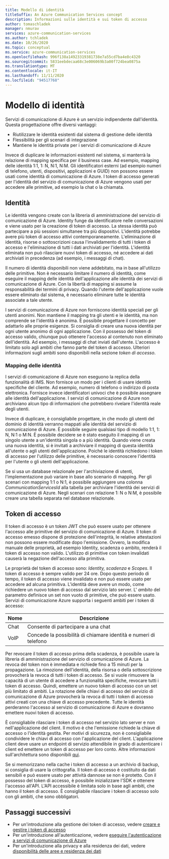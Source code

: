 ```yaml
---
title: Modello di identità
titleSuffix: An Azure Communication Services concept
description: Informazioni sulle identità e sui token di accesso
author: tomaschladek
manager: nmurav
services: azure-communication-services
ms.author: tchladek
ms.date: 10/26/2020
ms.topic: conceptual
ms.service: azure-communication-services
ms.openlocfilehash: 996f138a14923319381738e7a55cd7ba4e8c4320
ms.sourcegitcommit: 5831eebdecaa68c3e006069b3a00f724bea0875a
ms.translationtype: MT
ms.contentlocale: it-IT
ms.lasthandoff: 11/11/2020
ms.locfileid: "94517768"
---
```

# <a name="identity-model"></a>Modello di identità

Servizi di comunicazione di Azure è un servizio indipendente dall'identità. Questa progettazione offre diversi vantaggi:
- Riutilizzare le identità esistenti dal sistema di gestione delle identità
- Flessibilità per gli scenari di integrazione
- Mantiene le identità private per i servizi di comunicazione di Azure

Invece di duplicare le informazioni esistenti nel sistema, si manterrà la relazione di mapping specifica per il business case. Ad esempio, mapping delle identità 1:1, 1: N, N:1, N:M. Gli identificatori esterni (ad esempio numeri di telefono, utenti, dispositivi, applicazioni e GUID) non possono essere usati come identità di comunicazione di Azure. I token di accesso generati per l'identità del servizio di comunicazione di Azure vengono usati per accedere alle primitive, ad esempio la chat o la chiamata. 

## <a name="identity"></a>Identità

Le identità vengono create con la libreria di amministrazione del servizio di comunicazione di Azure. Identity funge da identificatore nelle conversazioni e viene usato per la creazione di token di accesso. La stessa identità può partecipare a più sessioni simultanee tra più dispositivi. L'identità potrebbe avere più token di accesso attivi contemporaneamente. L'eliminazione di identità, risorse o sottoscrizioni causa l'invalidamento di tutti i token di accesso e l'eliminazione di tutti i dati archiviati per l'identità. L'identità eliminata non può rilasciare nuovi token di accesso, né accedere ai dati archiviati in precedenza (ad esempio, i messaggi di chat). 

Il numero di identità disponibili non viene addebitato, ma in base all'utilizzo delle primitive. Non è necessario limitare il numero di identità, come eseguire il mapping delle identità dell'applicazione alle identità dei servizi di comunicazione di Azure. Con la libertà di mapping si assume la responsabilità dei termini di privacy. Quando l'utente dell'applicazione vuole essere eliminato dal sistema, è necessario eliminare tutte le identità associate a tale utente.

I servizi di comunicazione di Azure non forniscono identità speciali per gli utenti anonimi. Non mantiene il mapping tra gli utenti e le identità, ma non comprende se l'identità è anonima. È possibile progettare il concetto per adattarlo alle proprie esigenze. Si consiglia di creare una nuova identità per ogni utente anonimo di ogni applicazione. Con il possesso del token di accesso valido, chiunque può ottenere l'accesso al contenuto non eliminato dell'identità. Ad esempio, i messaggi di chat inviati dall'utente. L'accesso è limitato solo agli ambiti che fanno parte del token di accesso. Ulteriori informazioni sugli ambiti sono disponibili nella sezione *token di accesso*.

### <a name="mapping-of-identities"></a>Mapping delle identità

I servizi di comunicazione di Azure non eseguono la replica della funzionalità di IMS. Non fornisce un modo per i clienti di usare identità specifiche del cliente. Ad esempio, numero di telefono o indirizzo di posta elettronica. Fornisce invece identificatori univoci che è possibile assegnare alle identità dell'applicazione. I servizi di comunicazione di Azure non archiviano alcun tipo di informazioni che potrebbero rivelare l'identità reale degli utenti.

Invece di duplicare, è consigliabile progettare, in che modo gli utenti del dominio di identità verranno mappati alle identità del servizio di comunicazione di Azure. È possibile seguire qualsiasi tipo di modello 1:1, 1: N, N:1 o M:N. È possibile decidere se è stato eseguito il mapping di un singolo utente a un'identità singola o a più identità. Quando viene creata una nuova identità, si è invitati a archiviare il mapping di questa identità all'utente o agli utenti dell'applicazione. Poiché le identità richiedono i token di accesso per l'utilizzo delle primitive, è necessario conoscere l'identità per l'utente o gli utenti dell'applicazione.

Se si usa un database relazionale per l'archiviazione di utenti, l'implementazione può variare in base allo scenario di mapping. Per gli scenari con mapping 1:1 o N:1, è possibile aggiungere una colonna *CommunicationServicesId* alla tabella per archiviare l'identità dei servizi di comunicazione di Azure. Negli scenari con relazione 1: N o N:M, è possibile creare una tabella separata nel database relazionale.

## <a name="access-token"></a>Token di accesso

Il token di accesso è un token JWT che può essere usato per ottenere l'accesso alle primitive del servizio di comunicazione di Azure. Il token di accesso emesso dispone di protezione dell'integrità, le relative attestazioni non possono essere modificate dopo l'emissione. Ovvero, la modifica manuale delle proprietà, ad esempio Identity, scadenza o ambito, renderà il token di accesso non valido. L'utilizzo di primitive con token invalidati causerà la negazione dell'accesso alla primitiva. 

Le proprietà del token di accesso sono: *Identity, scadenza* e *Scopes*. Il token di accesso è sempre valido per 24 ore. Dopo questo periodo di tempo, il token di accesso viene invalidato e non può essere usato per accedere ad alcuna primitiva. L'identità deve avere un modo, come richiedere un nuovo token di accesso dal servizio lato server. L' *ambito* del parametro definisce un set non vuoto di primitive, che può essere usato. Servizi di comunicazione Azure supporta i seguenti ambiti per i token di accesso:

|Nome|Descrizione|
|---|---|
|Chat|  Consente di partecipare a una chat|
|VoIP|  Concede la possibilità di chiamare identità e numeri di telefono|


Per revocare il token di accesso prima della scadenza, è possibile usare la libreria di amministrazione del servizio di comunicazione di Azure. La revoca del token non è immediata e richiede fino a 15 minuti per la propagazione. La rimozione dell'identità, della risorsa o della sottoscrizione provocherà la revoca di tutti i token di accesso. Se si vuole rimuovere la capacità di un utente di accedere a funzionalità specifiche, revocare tutti i token di accesso. Quindi, emettere un nuovo token di accesso con un set più limitato di ambiti.
La rotazione delle chiavi di accesso del servizio di comunicazione di Azure provocherà la revoca di tutti i token di accesso attivi creati con una chiave di accesso precedente. Tutte le identità perderanno l'accesso al servizio di comunicazione di Azure e dovranno emettere nuovi token di accesso. 

È consigliabile rilasciare i token di accesso nel servizio lato server e non nell'applicazione del client. Il motivo è che l'emissione richiede la chiave di accesso o l'identità gestita. Per motivi di sicurezza, non è consigliabile condividere le chiavi di accesso con l'applicazione del client. L'applicazione client deve usare un endpoint di servizio attendibile in grado di autenticare i client ed emettere un token di accesso per loro conto. Altre informazioni sull'architettura sono disponibili [qui](./client-and-server-architecture.md).

Se si memorizzano nella cache i token di accesso a un archivio di backup, si consiglia di usare la crittografia. Il token di accesso è costituito da dati sensibili e può essere usato per attività dannose se non è protetto. Con il possesso del token di accesso, è possibile inizializzare l'SDK e ottenere l'accesso all'API. L'API accessibile è limitata solo in base agli ambiti, che hanno il token di accesso. È consigliabile rilasciare i token di accesso solo con gli ambiti, che sono obbligatori.

## <a name="next-steps"></a>Passaggi successivi

* Per un'introduzione alla gestione dei token di accesso, vedere [creare e gestire i token di accesso](https://docs.microsoft.com/azure/communication-services/quickstarts/access-tokens)
* Per un'introduzione all'autenticazione, vedere [eseguire l'autenticazione a servizi di comunicazione di Azure](https://docs.microsoft.com/azure/communication-services/concepts/authentication)
* Per un'introduzione alla privacy e alla residenza dei dati, vedere [disponibilità delle aree e residenza dei dati](https://docs.microsoft.com/azure/communication-services/concepts/privacy)